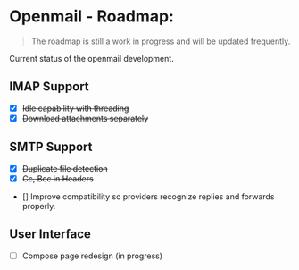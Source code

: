 # Openmail - Roadmap:

> The roadmap is still a work in progress and will be updated frequently.

Current status of the openmail development.

## IMAP Support
- [x] ~~Idle capability with threading~~
- [x] ~~Download attachments separately~~

## SMTP Support
- [x] ~~Duplicate file detection~~
- [x] ~~Cc, Bcc in Headers~~
- [] Improve compatibility so providers recognize replies and forwards properly.

## User Interface
- [ ] Compose page redesign (in progress)
